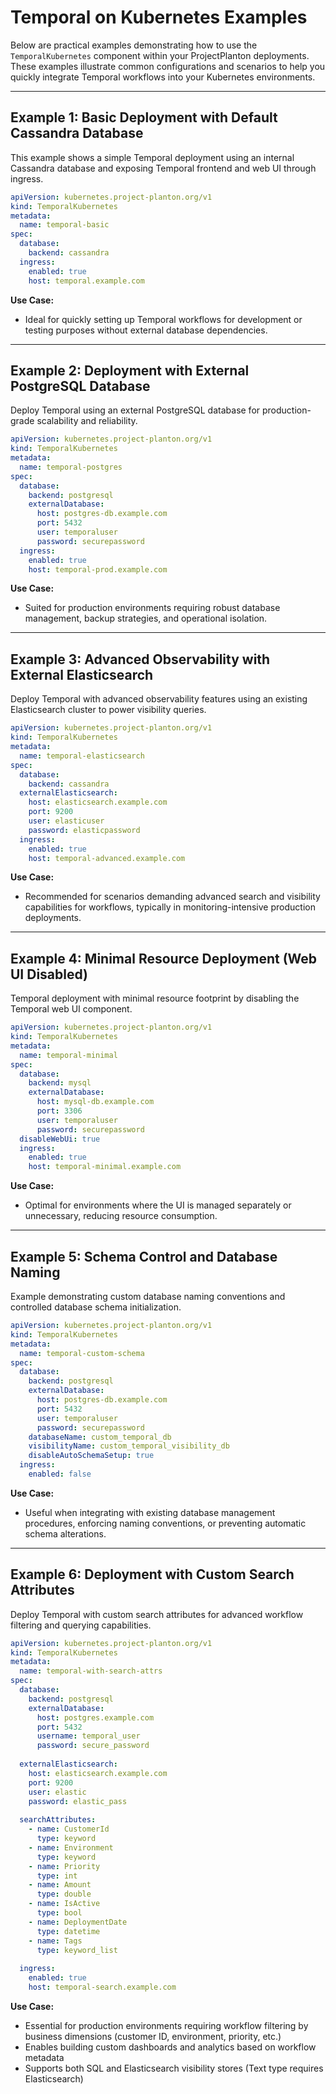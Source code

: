 # Temporal on Kubernetes Examples

Below are practical examples demonstrating how to use the `TemporalKubernetes` component within your ProjectPlanton
deployments. These examples illustrate common configurations and scenarios to help you quickly integrate Temporal
workflows into your Kubernetes environments.

---

## Example 1: Basic Deployment with Default Cassandra Database

This example shows a simple Temporal deployment using an internal Cassandra database and exposing Temporal frontend and
web UI through ingress.

```yaml
apiVersion: kubernetes.project-planton.org/v1
kind: TemporalKubernetes
metadata:
  name: temporal-basic
spec:
  database:
    backend: cassandra
  ingress:
    enabled: true
    host: temporal.example.com
```

**Use Case:**

- Ideal for quickly setting up Temporal workflows for development or testing purposes without external database
  dependencies.

---

## Example 2: Deployment with External PostgreSQL Database

Deploy Temporal using an external PostgreSQL database for production-grade scalability and reliability.

```yaml
apiVersion: kubernetes.project-planton.org/v1
kind: TemporalKubernetes
metadata:
  name: temporal-postgres
spec:
  database:
    backend: postgresql
    externalDatabase:
      host: postgres-db.example.com
      port: 5432
      user: temporaluser
      password: securepassword
  ingress:
    enabled: true
    host: temporal-prod.example.com
```

**Use Case:**

- Suited for production environments requiring robust database management, backup strategies, and operational isolation.

---

## Example 3: Advanced Observability with External Elasticsearch

Deploy Temporal with advanced observability features using an existing Elasticsearch cluster to power visibility
queries.

```yaml
apiVersion: kubernetes.project-planton.org/v1
kind: TemporalKubernetes
metadata:
  name: temporal-elasticsearch
spec:
  database:
    backend: cassandra
  externalElasticsearch:
    host: elasticsearch.example.com
    port: 9200
    user: elasticuser
    password: elasticpassword
  ingress:
    enabled: true
    host: temporal-advanced.example.com
```

**Use Case:**

- Recommended for scenarios demanding advanced search and visibility capabilities for workflows, typically in
  monitoring-intensive production deployments.

---

## Example 4: Minimal Resource Deployment (Web UI Disabled)

Temporal deployment with minimal resource footprint by disabling the Temporal web UI component.

```yaml
apiVersion: kubernetes.project-planton.org/v1
kind: TemporalKubernetes
metadata:
  name: temporal-minimal
spec:
  database:
    backend: mysql
    externalDatabase:
      host: mysql-db.example.com
      port: 3306
      user: temporaluser
      password: securepassword
  disableWebUi: true
  ingress:
    enabled: true
    host: temporal-minimal.example.com
```

**Use Case:**

- Optimal for environments where the UI is managed separately or unnecessary, reducing resource consumption.

---

## Example 5: Schema Control and Database Naming

Example demonstrating custom database naming conventions and controlled database schema initialization.

```yaml
apiVersion: kubernetes.project-planton.org/v1
kind: TemporalKubernetes
metadata:
  name: temporal-custom-schema
spec:
  database:
    backend: postgresql
    externalDatabase:
      host: postgres-db.example.com
      port: 5432
      user: temporaluser
      password: securepassword
    databaseName: custom_temporal_db
    visibilityName: custom_temporal_visibility_db
    disableAutoSchemaSetup: true
  ingress:
    enabled: false
```

**Use Case:**

- Useful when integrating with existing database management procedures, enforcing naming conventions, or preventing
  automatic schema alterations.

---

## Example 6: Deployment with Custom Search Attributes

Deploy Temporal with custom search attributes for advanced workflow filtering and querying capabilities.

```yaml
apiVersion: kubernetes.project-planton.org/v1
kind: TemporalKubernetes
metadata:
  name: temporal-with-search-attrs
spec:
  database:
    backend: postgresql
    externalDatabase:
      host: postgres.example.com
      port: 5432
      username: temporal_user
      password: secure_password
  
  externalElasticsearch:
    host: elasticsearch.example.com
    port: 9200
    user: elastic
    password: elastic_pass
  
  searchAttributes:
    - name: CustomerId
      type: keyword
    - name: Environment
      type: keyword
    - name: Priority
      type: int
    - name: Amount
      type: double
    - name: IsActive
      type: bool
    - name: DeploymentDate
      type: datetime
    - name: Tags
      type: keyword_list
  
  ingress:
    enabled: true
    host: temporal-search.example.com
```

**Use Case:**

- Essential for production environments requiring workflow filtering by business dimensions (customer ID, environment, priority, etc.)
- Enables building custom dashboards and analytics based on workflow metadata
- Supports both SQL and Elasticsearch visibility stores (Text type requires Elasticsearch)
